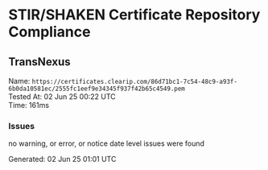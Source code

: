 # STIR/SHAKEN Certificate Repository Compliance

## TransNexus

Name: `https://certificates.clearip.com/86d71bc1-7c54-48c9-a93f-6b0da10581ec/2555fc1eef9e34345f937f42b65c4549.pem`\
Tested At: 02 Jun 25 00:22 UTC\
Time: 161ms

### Issues

no warning, or error, or notice date level issues were found

Generated: 02 Jun 25 01:01 UTC